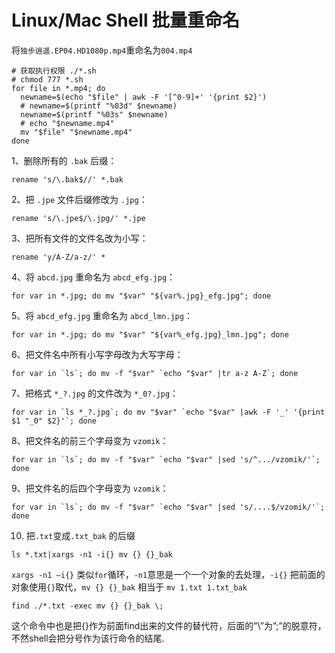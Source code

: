 # Linux/Mac Shell 批量重命名

将`独步逍遥.EP04.HD1080p.mp4`重命名为`004.mp4`

```shell
# 获取执行权限 ./*.sh
# chmod 777 *.sh
for file in *.mp4; do
  newname=$(echo "$file" | awk -F '[^0-9]+' '{print $2}')
  # newname=$(printf "%03d" $newname)
  newname=$(printf "%03s" $newname)
  # echo "$newname.mp4"
  mv "$file" "$newname.mp4"
done
```

1、删除所有的 `.bak` 后缀：
```shell
rename 's/\.bak$//' *.bak
```

2、把 `.jpe` 文件后缀修改为 `.jpg`：
```shell
rename 's/\.jpe$/\.jpg/' *.jpe
```

3、把所有文件的文件名改为小写：
```shell
rename 'y/A-Z/a-z/' *
```

4、将 `abcd.jpg` 重命名为 `abcd_efg.jpg`：
```shell
for var in *.jpg; do mv "$var" "${var%.jpg}_efg.jpg"; done
```

5、将 `abcd_efg.jpg` 重命名为 `abcd_lmn.jpg`：
```shell
for var in *.jpg; do mv "$var" "${var%_efg.jpg}_lmn.jpg"; done
```

6、把文件名中所有小写字母改为大写字母：
```shell
for var in `ls`; do mv -f "$var" `echo "$var" |tr a-z A-Z`; done
```

7、把格式 `*_?.jpg` 的文件改为 `*_0?.jpg`：
```shell
for var in `ls *_?.jpg`; do mv "$var" `echo "$var" |awk -F '_' '{print $1 "_0" $2}'`; done
```

8、把文件名的前三个字母变为 `vzomik`：
```shell
for var in `ls`; do mv -f "$var" `echo "$var" |sed 's/^.../vzomik/'`; done
```

9、把文件名的后四个字母变为 `vzomik`：
```shell
for var in `ls`; do mv -f "$var" `echo "$var" |sed 's/....$/vzomik/'`; done
```

10. 把`.txt`变成`.txt_bak` 的后缀
```shell
ls *.txt|xargs -n1 -i{} mv {} {}_bak
```

`xargs -n1 –i{}` 类似`for`循环，`-n1`意思是一个一个对象的去处理，`-i{}` 把前面的对象使用`{}`取代，`mv {} {}_bak` 相当于 `mv 1.txt 1.txt_bak`

```shell
find ./*.txt -exec mv {} {}_bak \;  
```

这个命令中也是把{}作为前面find出来的文件的替代符，后面的”\”为”;”的脱意符，不然shell会把分号作为该行命令的结尾.
